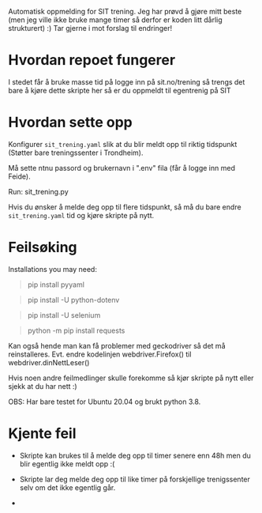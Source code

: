 Automatisk oppmelding for SIT trening. Jeg har prøvd å gjøre mitt beste (men jeg ville ikke bruke mange timer så derfor er koden litt dårlig strukturert) :) Tar gjerne i mot forslag til endringer! 

# Hvordan repoet fungerer #

I stedet får å bruke masse tid på logge inn på sit.no/trening så trengs det bare å kjøre dette skripte her så er du oppmeldt til egentrenig på SIT 

# Hvordan sette opp #

Konfigurer `sit_trening.yaml` slik at du blir meldt opp til riktig tidspunkt (Støtter bare treningssenter i Trondheim).

Må sette ntnu passord og brukernavn i ".env" fila (får å logge inn med Feide).

Run: sit_trening.py

Hvis du ønsker å melde deg opp til flere tidspunkt, så må du bare endre `sit_trening.yaml` tid og kjøre skripte på nytt. 

# Feilsøking #

Installations you may need:

> pip install pyyaml

> pip install -U python-dotenv

> pip install -U selenium

> python -m pip install requests

Kan også hende man kan få problemer med geckodriver så det må reinstalleres. Evt. endre kodelinjen
webdriver.Firefox() til webdriver.dinNettLeser()

Hvis noen andre feilmedlinger skulle forekomme så kjør skripte på nytt eller sjekk at du har nett :) 

OBS: Har bare testet for Ubuntu 20.04 og brukt python 3.8.

# Kjente feil #

- Skripte kan brukes til å melde deg opp til timer senere enn 48h men du blir egentlig ikke meldt opp :(

- Skripte lar deg melde deg opp til like timer på forskjellige trenigssenter selv om det ikke egentlig går.

- 
